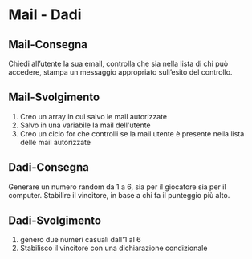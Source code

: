 Mail - Dadi
===

## Mail-Consegna
Chiedi all’utente la sua email,
controlla che sia nella lista di chi può accedere,
stampa un messaggio appropriato sull’esito del controllo.

## Mail-Svolgimento
1) Creo un array in cui salvo le mail autorizzate
2) Salvo in una variabile la mail dell'utente
3) Creo un ciclo for che controlli se la mail utente è presente nella lista delle mail autorizzate

## Dadi-Consegna
Generare un numero random da 1 a 6, sia per il giocatore sia per il computer.
Stabilire il vincitore, in base a chi fa il punteggio più alto.

## Dadi-Svolgimento
1) genero due numeri casuali dall'1 al 6 
2) Stabilisco il vincitore con una dichiarazione condizionale

